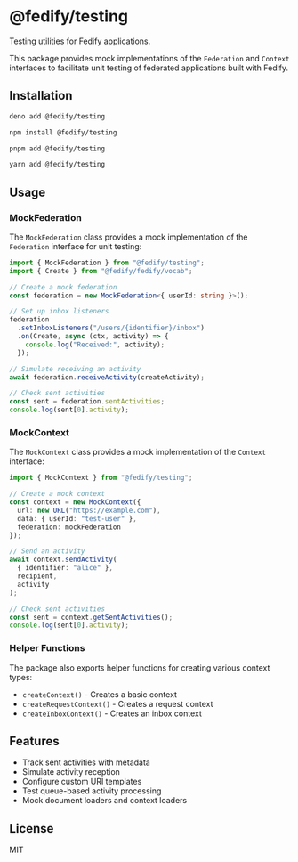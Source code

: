 # @fedify/testing

Testing utilities for Fedify applications.

This package provides mock implementations of the `Federation` and `Context`
interfaces to facilitate unit testing of federated applications built with
Fedify.

## Installation

```bash
deno add @fedify/testing
```

```bash
npm install @fedify/testing
```

```bash
pnpm add @fedify/testing
```

```bash
yarn add @fedify/testing
```

## Usage

### MockFederation

The `MockFederation` class provides a mock implementation of the `Federation`
interface for unit testing:

```typescript
import { MockFederation } from "@fedify/testing";
import { Create } from "@fedify/fedify/vocab";

// Create a mock federation
const federation = new MockFederation<{ userId: string }>();

// Set up inbox listeners
federation
  .setInboxListeners("/users/{identifier}/inbox")
  .on(Create, async (ctx, activity) => {
    console.log("Received:", activity);
  });

// Simulate receiving an activity
await federation.receiveActivity(createActivity);

// Check sent activities
const sent = federation.sentActivities;
console.log(sent[0].activity);
```

### MockContext

The `MockContext` class provides a mock implementation of the `Context`
interface:

```typescript
import { MockContext } from "@fedify/testing";

// Create a mock context
const context = new MockContext({
  url: new URL("https://example.com"),
  data: { userId: "test-user" },
  federation: mockFederation
});

// Send an activity
await context.sendActivity(
  { identifier: "alice" },
  recipient,
  activity
);

// Check sent activities
const sent = context.getSentActivities();
console.log(sent[0].activity);
```

### Helper Functions

The package also exports helper functions for creating various context types:

- `createContext()` - Creates a basic context
- `createRequestContext()` - Creates a request context
- `createInboxContext()` - Creates an inbox context

## Features

- Track sent activities with metadata
- Simulate activity reception
- Configure custom URI templates
- Test queue-based activity processing
- Mock document loaders and context loaders

## License

MIT
